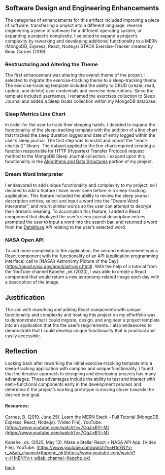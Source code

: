 ## Software Design and Engineering Enhancements
<p>The categories of enhancements for this artifact included improving a piece of software, transferring a project into a different language, reverse engineering a piece of software for a different operating system, or expanding a project’s complexity. I selected to expand a project’s complexity by reworking and developing additional functionality to a MERN (MongoDB, Express, React, Node.js) STACK Exercise-Tracker created by Beau Carnes (2019).</p>

### Restructuring and Altering the Theme
The first enhancement was altering the overall theme of the project. I selected to migrate the exercise-tracking theme to a sleep-tracking theme. The exercise-tracking template included the ability to CRUD (create, read, update, and delete) user credentials and exercise descriptions. Since the template included usernames, I renamed the exercises collection to Sleep Journal and added a Sleep Goals collection within my MongoDB database.

### Sleep Metrics Line Chart
In order for the user to track their sleeping habits, I decided to expand the functionality of the sleep-tracking template with the addition of a line chart that tracked the sleep duration logged and date of entry logged within the user’s sleep journal. The first step was to install and import the “react-chartjs-2” library. The dataset applied to the line chart required creating a function responsible for HTTP (Hypertext Transfer Protocol) request method to the MongoDB Sleep Journal collection. I expand upon this functionality in the [Algorithms and Data Structures](./artAlgoDataStruct.html)  portion of my project.

### Dream Word Interpreter
I endeavored to add unique functionality and complexity to my project, so I decided to add a feature I have never seen before in a sleep-tracking application. This feature included the ability to review the sleep journal description entries, select and input a word into the “Dream Word Interpreter”, and return similar words so the user can attempt to decrypt their dream’s meaning. To accomplish this feature, I added a React component that displayed the user’s sleep journal description entries, prompted the user to input a word into the search bar, and returned a word from the [DataMuse]( https://www.datamuse.com/api/) API relating to the user’s selected word. 

### NASA Open API
To add more complexity to the application, the second enhancement was a React component with the functionality of an API (application programming interface) call to [NASA’s Astronomy Picture of the Day] (https://apod.nasa.gov/apod/astropix.html). With the help of a tutorial from the YouTube channel Kapehe _ok (2020), I was able to create a React component that would return a new astronomy-related image each day with a description of the image.

## Justification
The aim with reworking and adding React components with unique functionality and complexity and hosting this project on my ePortfolio was to demonstrate that I could migrate, design, and engineer a project template into an application that fits the user’s requirements. I also endeavored to demonstrate that I could develop unique functionality that is practical and easily accessible. 

## Reflection
Looking back after reworking the initial exercise-tracking template into a sleep-tracking application with complex and unique functionality, I found that the iterative approach to designing and developing projects has many advantages. These advantages include the ability to test and interact with semi-functional components early in the development process and determine if the project’s working prototype is moving closer towards the desired end goal.

#### Resources:
Carnes, B. (2019, June 25). Learn the MERN Stack – Full Tutorial (MongoDB, Express, React, Node.js). [Video File]. YouTube. [https://www.youtube.com/watch?v=7CqJlxBYj-M](https://www.youtube.com/watch?v=7CqJlxBYj-M)

Kapehe _ok. (2020, May 13). Make a Stellar React + NASA API App. [Video File]. YouTube. [https://www.youtube.com/watch?v=H1nENYv-r_w&ab_channel=Kapehe_ok](https://www.youtube.com/watch?v=H1nENYv-r_w&ab_channel=Kapehe_ok)

[back](index.html)
